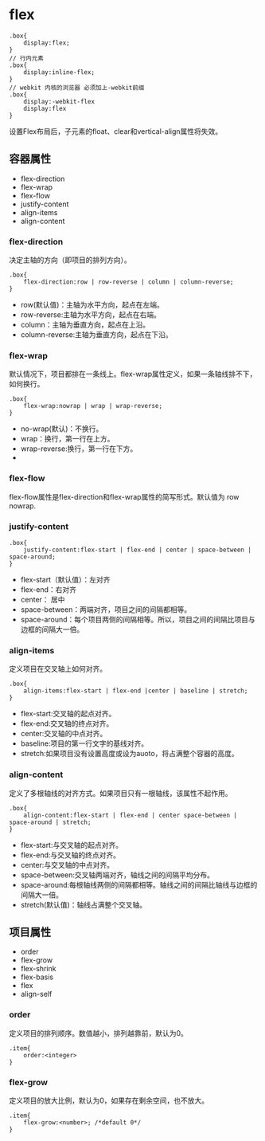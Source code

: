 # flex #

	.box{
		display:flex;
	}
	// 行内元素
	.box{
		display:inline-flex;
	}
	// webkit 内核的浏览器 必须加上-webkit前缀
	.box{
		display:-webkit-flex
		display:flex
	}

设置Flex布局后，子元素的float、clear和vertical-align属性将失效。

	
## 容器属性 ##
- flex-direction
- flex-wrap
- flex-flow
- justify-content
- align-items
- align-content

### flex-direction ###
决定主轴的方向（即项目的排列方向）。

	.box{
		flex-direction:row | row-reverse | column | column-reverse;
	}

- row(默认值)：主轴为水平方向，起点在左端。
- row-reverse:主轴为水平方向，起点在右端。
- column：主轴为垂直方向，起点在上沿。
- column-reverse:主轴为垂直方向，起点在下沿。
### flex-wrap ###
默认情况下，项目都排在一条线上。flex-wrap属性定义，如果一条轴线排不下，如何换行。

	.box{
		flex-wrap:nowrap | wrap | wrap-reverse;
	}

- no-wrap(默认)：不换行。
- wrap：换行，第一行在上方。
- wrap-reverse:换行，第一行在下方。
- 
### flex-flow ###
flex-flow属性是flex-direction和flex-wrap属性的简写形式。默认值为 row nowrap.
### justify-content ###

	.box{
		justify-content:flex-start | flex-end | center | space-between | space-around;
	}

- flex-start（默认值）：左对齐
- flex-end：右对齐
- center： 居中
- space-between：两端对齐，项目之间的间隔都相等。
- space-around：每个项目两侧的间隔相等。所以，项目之间的间隔比项目与边框的间隔大一倍。

### align-items ###
定义项目在交叉轴上如何对齐。
	
	.box{
		align-items:flex-start | flex-end |center | baseline | stretch;
	}
- flex-start:交叉轴的起点对齐。
- flex-end:交叉轴的终点对齐。
- center:交叉轴的中点对齐。
- baseline:项目的第一行文字的基线对齐。
- stretch:如果项目没有设置高度或设为auoto，将占满整个容器的高度。

### align-content ###
定义了多根轴线的对齐方式。如果项目只有一根轴线，该属性不起作用。
	
	.box{
		align-content:flex-start | flex-end | center space-between | space-around | stretch;
	}

- flex-start:与交叉轴的起点对齐。
- flex-end:与交叉轴的终点对齐。
- center:与交叉轴的中点对齐。
- space-between:交叉轴两端对齐，轴线之间的间隔平均分布。
- space-around:每根轴线两侧的间隔都相等。轴线之间的间隔比轴线与边框的间隔大一倍。
- stretch(默认值)：轴线占满整个交叉轴。


## 项目属性 ##

- order
- flex-grow
- flex-shrink
- flex-basis
- flex
- align-self

### order ###
定义项目的排列顺序。数值越小，排列越靠前，默认为0。
	
	.item{
		order:<integer>
	}
### flex-grow ###
定义项目的放大比例，默认为0，如果存在剩余空间，也不放大。

	.item{
		flex-grow:<number>; /*default 0*/
	}